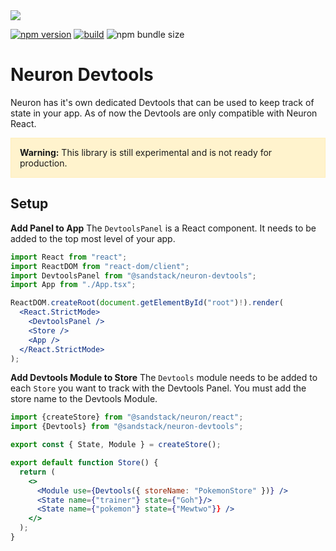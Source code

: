 <div><img src='https://sandstack.dev/readme-devtools.png' /></div>

[![npm version](https://badge.fury.io/js/@sandstack%2Fneuron-devtools.svg)](https://badge.fury.io/js/@sandstack%2Fneuron-devtools)
[![build](https://github.com/hjrdave/Neuron.Devtools/actions/workflows/npm-publish.yml/badge.svg)](https://github.com/hjrdave/Neuron.Devtools/actions/workflows/npm-publish.yml)
![npm bundle size](https://img.shields.io/bundlephobia/minzip/%40sandstack%2Fneuron-devtools)

# Neuron Devtools

Neuron has it's own dedicated Devtools that can be used to keep track of state in your app. As of now the Devtools are only compatible with Neuron React.

<div style="background-color: #fff3cd; border: 1px solid #ffeeba; padding: 1em;">
  <strong>Warning:</strong> This library is still experimental and is not ready for production.
</div>

## Setup

**Add Panel to App**
The `DevtoolsPanel` is a React component. It needs to be added to the top most level of your app.

```jsx
import React from "react";
import ReactDOM from "react-dom/client";
import DevtoolsPanel from "@sandstack/neuron-devtools";
import App from "./App.tsx";

ReactDOM.createRoot(document.getElementById("root")!).render(
  <React.StrictMode>
    <DevtoolsPanel />
    <Store />
    <App />
  </React.StrictMode>
);
```

**Add Devtools Module to Store**
The `Devtools` module needs to be added to each `Store` you want to track with the Devtools Panel. You must add the store name to the Devtools Module.

```jsx
import {createStore} from "@sandstack/neuron/react";
import {Devtools} from "@sandstack/neuron-devtools";

export const { State, Module } = createStore();

export default function Store() {
  return (
    <>
      <Module use={Devtools({ storeName: "PokemonStore" })} />
      <State name={"trainer"} state={"Goh"}/>
      <State name={"pokemon"} state={"Mewtwo"}} />
    </>
  );
}

```
